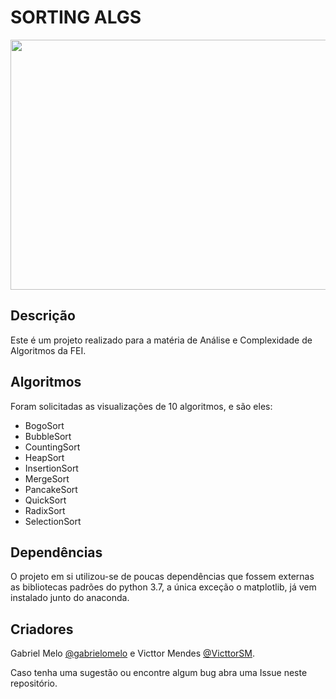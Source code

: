 # SORTING ALGS  

<img src="https://raw.githubusercontent.com/gabrielomelo/sorting_algorithms/master/docs/imgs/cli.png" height= "400" width="800">

## Descrição

Este é um projeto realizado para a matéria de Análise e Complexidade de Algoritmos da FEI.

## Algoritmos

Foram solicitadas as visualizações de 10 algoritmos, e são eles:

* BogoSort
* BubbleSort
* CountingSort
* HeapSort
* InsertionSort
* MergeSort
* PancakeSort
* QuickSort
* RadixSort
* SelectionSort

## Dependências

O projeto em si utilizou-se de poucas dependências que fossem externas as bibliotecas padrões do python 3.7, a única exceção
o matplotlib, já vem instalado junto do anaconda.

## Criadores

Gabriel Melo [@gabrielomelo](https://github.com/gabrielomelo/) e Victtor Mendes [@VicttorSM](https://github.com/VicttorSM).

Caso tenha uma sugestão ou encontre algum bug abra uma Issue neste repositório.



